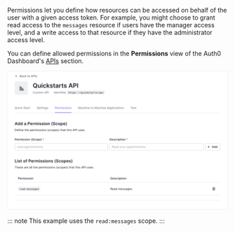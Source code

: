 Permissions let you define how resources can be accessed on behalf of the user with a given access token. For example, you might choose to grant read access to the `messages` resource if users have the manager access level, and a write access to that resource if they have the administrator access level.

You can define allowed permissions in the **Permissions** view of the Auth0 Dashboard's <a href="$manage_url/#/apis" target="_blank">APIs</a> section.

![Configure Permissions](/media/articles/server-apis/configure-permissions.png)

::: note
This example uses the `read:messages` scope.
:::
